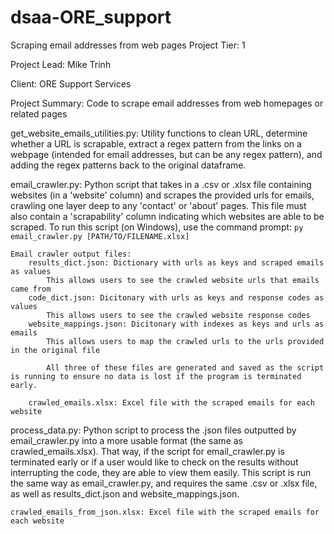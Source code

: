 # dsaa-ORE_support
Scraping email addresses from web pages
Project Tier: 1

Project Lead: Mike Trinh

Client: ORE Support Services

Project Summary: Code to scrape email addresses from web homepages or related pages

get_website_emails_utilities.py:
    Utility functions to clean URL, determine whether a URL is scrapable, extract a regex pattern from the links on a webpage (intended for email addresses, but can be any regex pattern), and adding the regex patterns back to the original dataframe. 

email_crawler.py:
    Python script that takes in a .csv or .xlsx file containing websites (in a 'website' column) and scrapes the provided urls for emails, crawling one layer deep to any 'contact' or 'about' pages. This file must also contain a 'scrapability' column indicating which websites are able to be scraped. To run this script (on Windows), use the command prompt:
        ```
        py email_crawler.py [PATH/TO/FILENAME.xlsx]
        ```

    Email crawler output files:
        results_dict.json: Dictionary with urls as keys and scraped emails as values
            This allows users to see the crawled website urls that emails came from
        code_dict.json: Dicitonary with urls as keys and response codes as values
            This allows users to see the crawled website response codes
        website_mappings.json: Dicitonary with indexes as keys and urls as emails
            This allows users to map the crawled urls to the urls provided in the original file

            All three of these files are generated and saved as the script is running to ensure no data is lost if the program is terminated early.
        
        crawled_emails.xlsx: Excel file with the scraped emails for each website

process_data.py:
    Python script to process the .json files outputted by email_crawler.py into a more usable format (the same as crawled_emails.xlsx). That way, if the script for email_crawler.py is terminated early or if a user would like to check on the results without interrupting the code, they are able to view them easily. This script is run the same way as email_crawler.py, and requires the same .csv or .xlsx file, as well as results_dict.json and website_mappings.json. 
    
    crawled_emails_from_json.xlsx: Excel file with the scraped emails for each website